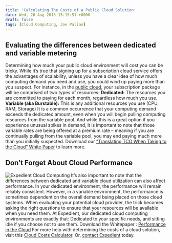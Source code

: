 ```yaml
---
title: 'Calculating The Costs of a Public Cloud Solution'
date: Wed, 28 Aug 2013 15:15:51 +0000
draft: false
tags: [Cloud Computing, Joe Palian]
---
```


Evaluating the differences between dedicated and variable metering
------------------------------------------------------------------

Determining how much your public cloud environment will cost you can be tricky. While it’s true that signing up for a subscription cloud service offers the advantages of scalability, unless you have a clear idea of how much computing demand you need and use, you could wind up paying more than you suspect. For instance, in the [public cloud](https://www.expedient.com/cloud-computing/public-cloud-computing/ "Public"), your subscription package will be comprised of two types of resources: **Dedicated:** The resources you are committed to paying for each month, regardless how much you use. **Variable (aka Burstable):** This is any additional resources you use (CPU, RAM, Storage) It is a common occurrence that your computing demand exceeds the dedicated amount, even when you will begin pulling computing resources from the variable pool. And while this is a great option if you experience unusual spikes in demand, it is important to note that those variable rates are being offered at a premium rate – meaning if you are continually pulling from the variable pool, you may end paying much more than you initially suspected. Download our [“Translating TCO When Taking to the Cloud” White Paper](http://go.expedient.com/l/12902/2013-06-26/6jv6r/12902/85780/TCO_of_the_Cloud.pdf) to learn more.

Don’t Forget About Cloud Performance
------------------------------------

![Expedient Cloud Computing](http://blog.expedient.com/wp-content/uploads/2013/08/exp-calculating-the-cost.png) It’s also important to note that the differences between dedicated and variable cloud utilization can also affect performance. In your dedicated environment, the performance will remain reliably consistent. However, in a variable environment, the performance is sometimes dependent on the overall demand being placed on those cloud systems. When evaluating your potential cloud provider, the trick becomes asking the right questions to ensure that your resources will be available when you need them. At Expedient, our dedicated cloud computing environments are exactly that: Dedicated to your specific needs, and sitting idle if you choose not to use them. Download the Whitepaper : [Performance in the Cloud](http://bit.ly/1blRdk2) For more help with determining the costs of a cloud solution, visit this [Cloud Costs Calculator](https://www.expedient.com/cloud-build-vs-buy-calculator/ "THE COMPLETE CLOUD BUILD VS BUY CALCULATOR"). Or, [contact Expedient](https://www.expedient.com/support/ "Support") today.
